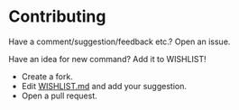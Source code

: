 
# Contributing
Have a comment/suggestion/feedback etc.? Open an issue.

Have an idea for new command? Add it to WISHLIST!

- Create a fork.
- Edit [WISHLIST.md](./WISHLIST.md) and add your suggestion.
- Open a pull request.





